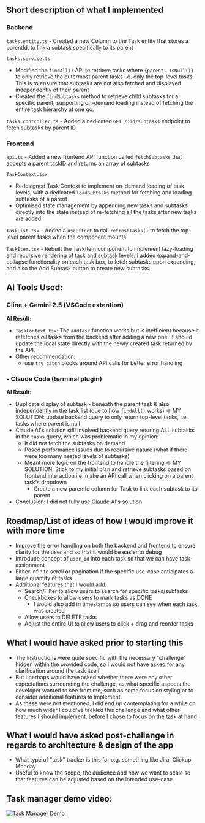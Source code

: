 ## Short description of what I implemented

### Backend
`tasks.entity.ts` - Created a new Column to the Task entity that stores a parentId, to link a subtask specifically to its parent

`tasks.service.ts` 

- Modified the `findAll()` API to retrieve tasks where `{parent: IsNull()}` to only retrieve the outermost parent tasks i.e. only the top-level tasks. This is to ensure that subtasks are not also fetched and displayed independently of their parent
- Created the `findSubtasks` method to retrieve child subtasks for a specific parent, supporting on-demand loading instead of fetching the entire task hierarchy at one go.

`tasks.controller.ts` - Added a dedicated `GET /:id/subtasks` endpoint to fetch subtasks by parent ID

### Frontend
`api.ts` - Added a new frontend API function called `fetchSubtasks` that accepts a parent taskID and returns an array of subtasks

`TaskContext.tsx`

- Redesigned Task Context to implement on-demand loading of task levels, with a dedicated `loadSubtasks` method for fetching and loading subtasks of a parent
- Optimised state management by appending new tasks and subtasks directly into the state instead of re-fetching all the tasks after new tasks are added

`TaskList.tsx` - Added a `useEffect` to call `refreshTasks()` to fetch the top-level parent tasks when the component mounts

`TaskItem.tsx` - Rebuilt the TaskItem component to implement lazy-loading and recursive rendering of task and subtask levels. I added expand-and-collapse functionality on each task box, to fetch subtasks upon expanding, and also the Add Subtask button to create new subtasks.

## AI Tools Used:
### Cline + Gemini 2.5 (VSCode extention)
__AI Result:__
- `TaskContext.tsx`: The `addTask` function works but is inefficient because it refetches *all* tasks from the backend after adding a new one. It should update the local state directly with the newly created task returned by the API.
- Other recommendation:
    - use `try catch` blocks around API calls for better error handling


### - Claude Code (terminal plugin)
__AI Result:__
- Duplicate display of subtask - beneath the parent task & also independently in the task list (due to how `findAll()` works)
    -> MY SOLUTION: update backend query to only return top-level tasks, i.e. tasks where parent is null
- Claude AI's solution still involved backend query returing ALL subtasks in the `tasks` query, which was problematic in my opinion:
    - It did not fetch the subtasks on demand
    - Posed performance issues due to recursive nature (what if there were too many nested levels of subtasks)
    - Meant more logic on the frontend to handle the filtering
    -> MY SOLUTION: Stick to my initial plan and retrieve subtasks based on frontend interaction i.e. make an API call when clicking on a parent task's dropdown
        - Create a new parentId column for Task to link each subtask to its parent
- Conclusion: I did not fully use Claude AI's solution

## Roadmap/List of ideas of how I would improve it with more time

- Improve the error handling on both the backend and frontend to ensure clarity for the user and so that it would be easier to debug
- Introduce concept of `user_id` into each task so that we can have task-assignment
- Either infinite scroll or pagination if the specific use-case anticipates a large quantity of tasks
- Additional features that I would add:
    - Search/Filter to allow users to search for specific tasks/subtasks
    - Checkboxes to allow users to mark tasks as DONE
        - I would also add in timestamps so users can see when each task was created
    - Allow users to DELETE tasks
    - Adjust the entire UI to allow users to click + drag and reorder tasks


## What I would have asked prior to starting this
- The instructions were quite specific with the necessary "challenge" hidden within the provided code, so I would not have asked for any clarification around the task itself
- But I perhaps would have asked whether there were any other expectations surrounding the challenge, as what specific aspects the developer wanted to see from me, such as some focus on styling or to consider additional features to implement. 
- As these were not mentioned, I did end up contemplating for a while on how much wider I could've tackled this challenge and what other features I should implement, before I chose to focus on the task at hand

## What I would have asked post-challenge in regards to architecture & design of the app
- What type of "task" tracker is this for e.g. something like Jira, Clickup, Monday
- Useful to know the scope, the audience and how we want to scale so that features can be adjusted based on the intended use-case

## Task manager demo video:

[![Task Manager Demo](https://img.youtube.com/vi/fWEdI7FzY9g/0.jpg)](https://www.youtube.com/watch?v=fWEdI7FzY9g)


